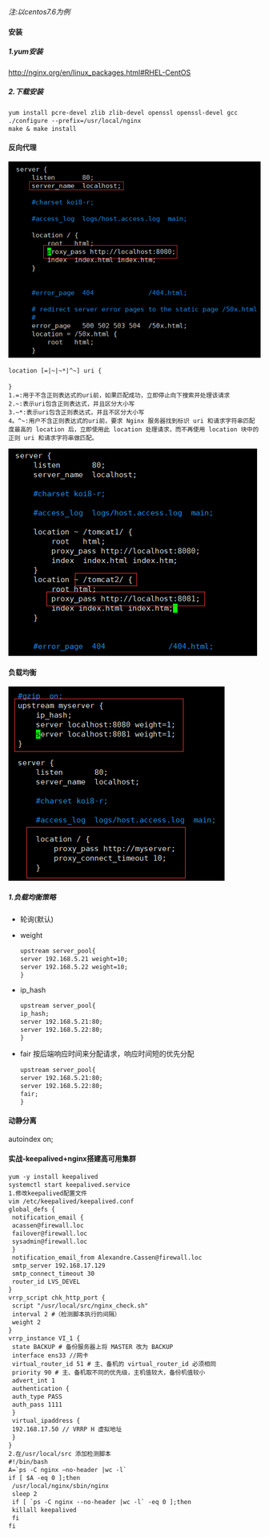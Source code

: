 *注:以centos7.6为例*

#### 安装

##### 1.yum安装

http://nginx.org/en/linux_packages.html#RHEL-CentOS

##### 2.下载安装

```
yum install pcre-devel zlib zlib-devel openssl openssl-devel gcc
./configure --prefix=/usr/local/nginx
make & make install
```

#### 反向代理

![001](./images/001.png)

```properties
location [=|~|~*|^~] uri {

}
1.=:用于不含正则表达式的uri前，如果匹配成功，立即停止向下搜索并处理该请求
2.~:表示uri包含正则表达式，并且区分大小写
3.~*:表示uri包含正则表达式，并且不区分大小写
4。^~:用户不含正则表达式的uri前，要求 Nginx 服务器找到标识 uri 和请求字符串匹配度最高的 location 后，立即使用此 location 处理请求，而不再使用 location 块中的正则 uri 和请求字符串做匹配。
```

![002](./images/002.png)

#### 负载均衡

![003](./images/003.png)

##### 1.负载均衡策略

- 轮询(默认)

- weight

  ```
  upstream server_pool{ 
  server 192.168.5.21 weight=10; 
  server 192.168.5.22 weight=10; 
  }
  ```

- ip_hash

  ```
  upstream server_pool{ 
  ip_hash; 
  server 192.168.5.21:80; 
  server 192.168.5.22:80; 
  }
  ```

- fair 按后端响应时间来分配请求，响应时间短的优先分配

  ```
  upstream server_pool{ 
  server 192.168.5.21:80; 
  server 192.168.5.22:80; 
  fair; 
  }
  ```

#### 动静分离

autoindex on;

#### 实战-keepalived+nginx搭建高可用集群

```
yum -y install keepalived
systemctl start keepalived.service
1.修改keepalived配置文件
vim /etc/keepalived/keepalived.conf
global_defs {
 notification_email {
 acassen@firewall.loc
 failover@firewall.loc
 sysadmin@firewall.loc
 }
 notification_email_from Alexandre.Cassen@firewall.loc
 smtp_server 192.168.17.129
 smtp_connect_timeout 30
 router_id LVS_DEVEL
}
vrrp_script chk_http_port {
 script "/usr/local/src/nginx_check.sh"
 interval 2 #（检测脚本执行的间隔）
 weight 2
}
vrrp_instance VI_1 {
 state BACKUP # 备份服务器上将 MASTER 改为 BACKUP 
 interface ens33 //网卡
 virtual_router_id 51 # 主、备机的 virtual_router_id 必须相同
 priority 90 # 主、备机取不同的优先级，主机值较大，备份机值较小
 advert_int 1
 authentication { 
 auth_type PASS 
 auth_pass 1111 
 } 
 virtual_ipaddress { 
 192.168.17.50 // VRRP H 虚拟地址 
 }
}
2.在/usr/local/src 添加检测脚本
#!/bin/bash
A=`ps -C nginx –no-header |wc -l`
if [ $A -eq 0 ];then
 /usr/local/nginx/sbin/nginx
 sleep 2
 if [ `ps -C nginx --no-header |wc -l` -eq 0 ];then
 killall keepalived
 fi
fi
```



